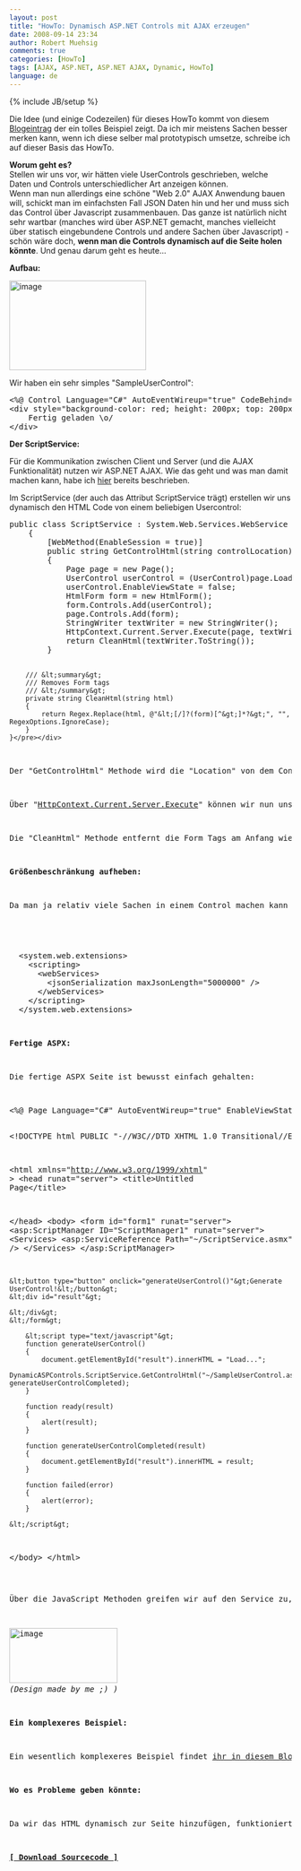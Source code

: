 ```yaml
---
layout: post
title: "HowTo: Dynamisch ASP.NET Controls mit AJAX erzeugen"
date: 2008-09-14 23:34
author: Robert Muehsig
comments: true
categories: [HowTo]
tags: [AJAX, ASP.NET, ASP.NET AJAX, Dynamic, HowTo]
language: de
---
```

{% include JB/setup %}
<p>Die Idee (und einige Codezeilen) für dieses HowTo kommt von diesem <a href="http://weblogs.asp.net/sanjeevagarwal/archive/2008/07/22/Dynamically-create-ASP.NET-user-control-using-ASP.NET-Ajax-and-Web-Service.aspx">Blogeintrag</a> der ein tolles Beispiel zeigt. Da ich mir meistens Sachen besser merken kann, wenn ich diese selber mal prototypisch umsetze, schreibe ich auf dieser Basis das HowTo.</p> <p><strong>Worum geht es?<br></strong>Stellen wir uns vor, wir hätten viele UserControls geschrieben, welche Daten und Controls unterschiedlicher Art anzeigen können. <br>Wenn man nun allerdings eine schöne "Web 2.0" AJAX Anwendung bauen will, schickt man im einfachsten Fall JSON Daten hin und her und muss sich das Control über Javascript zusammenbauen. Das ganze ist natürlich nicht sehr wartbar (manches wird über ASP.NET gemacht, manches vielleicht über statisch eingebundene Controls und andere Sachen über Javascript) - schön wäre doch, <strong>wenn man die Controls dynamisch auf die Seite holen könnte</strong>. Und genau darum geht es heute...</p> <p><strong>Aufbau:</strong></p> <p><a href="{{BASE_PATH}}/assets/wp-images-de/image540.png"><img style="border-right: 0px; border-top: 0px; border-left: 0px; border-bottom: 0px" height="160" alt="image" src="{{BASE_PATH}}/assets/wp-images-de/image-thumb518.png" width="244" border="0"></a> </p> <p>Wir haben ein sehr simples "SampleUserControl":</p> <div class="wlWriterSmartContent" id="scid:812469c5-0cb0-4c63-8c15-c81123a09de7:e7a4dbdb-94b6-4fd4-ad75-3f253f5147e3" style="padding-right: 0px; display: inline; padding-left: 0px; float: none; padding-bottom: 0px; margin: 0px; padding-top: 0px"><pre name="code" class="c#">&lt;%@ Control Language="C#" AutoEventWireup="true" CodeBehind="SampleUserControl.ascx.cs" Inherits="DynamicASPControls.SampleUserControl" %&gt;
&lt;div style="background-color: red; height: 200px; top: 200px"&gt;
    Fertig geladen \o/
&lt;/div&gt;</pre></div>
<p><strong>Der ScriptService:</strong></p>
<p>Für die Kommunikation zwischen Client und Server (und die AJAX Funktionalität) nutzen wir ASP.NET AJAX. Wie das geht und was man damit machen kann, habe ich <a href="{{BASE_PATH}}/artikel/howto-microsoft-aspnet-ajax-clientseitiger-aufruf-von-webmethoden/">hier</a> bereits beschrieben.</p>
<p>Im ScriptService (der auch das Attribut ScriptService trägt) erstellen wir uns dynamisch den HTML Code von einem beliebigen Usercontrol:</p>
<div class="wlWriterSmartContent" id="scid:812469c5-0cb0-4c63-8c15-c81123a09de7:73f11a0f-fca3-41fc-a6fe-d9304c39096b" style="padding-right: 0px; display: inline; padding-left: 0px; float: none; padding-bottom: 0px; margin: 0px; padding-top: 0px"><pre name="code" class="c#">public class ScriptService : System.Web.Services.WebService
    {
        [WebMethod(EnableSession = true)]
        public string GetControlHtml(string controlLocation)
        {
            Page page = new Page();
            UserControl userControl = (UserControl)page.LoadControl(controlLocation);
            userControl.EnableViewState = false;
            HtmlForm form = new HtmlForm();
            form.Controls.Add(userControl);
            page.Controls.Add(form);
            StringWriter textWriter = new StringWriter();
            HttpContext.Current.Server.Execute(page, textWriter, false);
            return CleanHtml(textWriter.ToString());
        }

        /// &lt;summary&gt;
        /// Removes Form tags
        /// &lt;/summary&gt;
        private string CleanHtml(string html)
        {
            return Regex.Replace(html, @"&lt;[/]?(form)[^&gt;]*?&gt;", "", RegexOptions.IgnoreCase);
        }
    }</pre></div>
<p>Der "GetControlHtml" Methode wird die "Location" von dem Control mitgeiteilt und jetzt bauen wir uns dynamisch eine "<a href="http://msdn.microsoft.com/en-us/library/system.web.ui.page.aspx">Page</a>" zusammen und fügen eine "<a href="http://msdn.microsoft.com/de-de/library/system.web.ui.htmlcontrols.htmlform.defaultbutton.aspx">HtmlForm</a>" dazu und hängen dort das geladene Control dran.</p>
<p>Über "<a href="http://msdn.microsoft.com/en-us/library/system.web.httpserverutility.execute.aspx">HttpContext.Current.Server.Execute</a>" können wir nun unseren fertigen HTML Code in ein String verwandeln.</p>
<p>Die "CleanHtml" Methode entfernt die Form Tags am Anfang wieder - sodass wir möglichst nur noch das original Control-HTML übrig haben.</p>
<p><strong>Größenbeschränkung aufheben:</strong></p>
<p>Da man ja relativ viele Sachen in einem Control machen kann und das daraus resultierende HTML recht groß werden kann, müssen wir <a href="http://msdn.microsoft.com/en-us/library/system.web.script.serialization.javascriptserializer.maxjsonlength.aspx">dies in der Web.Config erst freischalten</a>:</p>
<p>
<div class="wlWriterSmartContent" id="scid:812469c5-0cb0-4c63-8c15-c81123a09de7:ea39ae1b-f0cf-47e8-8659-8e7d0ef7814d" style="padding-right: 0px; display: inline; padding-left: 0px; float: none; padding-bottom: 0px; margin: 0px; padding-top: 0px"><pre name="code" class="c#">  &lt;system.web.extensions&gt;
    &lt;scripting&gt;
      &lt;webServices&gt;
        &lt;jsonSerialization maxJsonLength="5000000" /&gt;
      &lt;/webServices&gt;
    &lt;/scripting&gt;
  &lt;/system.web.extensions&gt;</pre></div></p>
<p><strong>Fertige ASPX:</strong></p>
<p>Die fertige ASPX Seite ist bewusst einfach gehalten:</p>
<div class="wlWriterSmartContent" id="scid:812469c5-0cb0-4c63-8c15-c81123a09de7:f7cc13f7-1941-43f9-9d5f-afa11300f334" style="padding-right: 0px; display: inline; padding-left: 0px; float: none; padding-bottom: 0px; margin: 0px; padding-top: 0px"><pre name="code" class="c#">&lt;%@ Page Language="C#" AutoEventWireup="true" EnableViewState="false" CodeBehind="Default.aspx.cs" Inherits="DynamicASPControls._Default" %&gt;

&lt;!DOCTYPE html PUBLIC "-//W3C//DTD XHTML 1.0 Transitional//EN" "http://www.w3.org/TR/xhtml1/DTD/xhtml1-transitional.dtd"&gt;

&lt;html xmlns="http://www.w3.org/1999/xhtml" &gt;
&lt;head runat="server"&gt;
    &lt;title&gt;Untitled Page&lt;/title&gt;
    
&lt;/head&gt;
&lt;body&gt;
    &lt;form id="form1" runat="server"&gt;
    &lt;asp:ScriptManager ID="ScriptManager1" runat="server"&gt;
        &lt;Services&gt;
            &lt;asp:ServiceReference Path="~/ScriptService.asmx" /&gt;
        &lt;/Services&gt;
    &lt;/asp:ScriptManager&gt;

    &lt;button type="button" onclick="generateUserControl()"&gt;Generate UserControl!&lt;/button&gt;
    &lt;div id="result"&gt;
       
    &lt;/div&gt;
    &lt;/form&gt;
    
        &lt;script type="text/javascript"&gt;       
        function generateUserControl()
        {
            document.getElementById("result").innerHTML = "Load...";
            DynamicASPControls.ScriptService.GetControlHtml("~/SampleUserControl.ascx", generateUserControlCompleted);
        }
    
        function ready(result)
        {
            alert(result);
        }
    
        function generateUserControlCompleted(result)
        {
            document.getElementById("result").innerHTML = result;
        }
        
        function failed(error)
        {
            alert(error);
        }
        
    &lt;/script&gt;
&lt;/body&gt;
&lt;/html&gt;
</pre></div>
<p>Über die JavaScript Methoden greifen wir auf den Service zu, welcher uns das HTML liefert. In der "generateUserControlCompleted" Methode schreiben wir das HTML nur noch in unser "result" div:</p>
<p><a href="{{BASE_PATH}}/assets/wp-images-de/image541.png"><img style="border-right: 0px; border-top: 0px; border-left: 0px; border-bottom: 0px" height="98" alt="image" src="{{BASE_PATH}}/assets/wp-images-de/image-thumb519.png" width="193" border="0"></a> <br><em>(Design made by me ;) )</em></p>
<p><strong>Ein komplexeres Beispiel:</strong></p>
<p>Ein wesentlich komplexeres Beispiel findet <a href="http://weblogs.asp.net/sanjeevagarwal/archive/2008/07/22/Dynamically-create-ASP.NET-user-control-using-ASP.NET-Ajax-and-Web-Service.aspx">ihr in diesem Blogpost</a>, sowie eine <a href="http://weblogs.asp.net/sanjeevagarwal/archive/2008/07/29/Dynamically-create-ASP.NET-user-control-using-JQuery-and-JSON-enabled-Ajax-Web-Service.aspx">jQuery Variante in diesem Blogpost</a>.</p>
<p><strong>Wo es Probleme geben könnte:</strong></p>
<p>Da wir das HTML dynamisch zur Seite hinzufügen, funktioniert sicherlich das Postback System von ASP.NET nicht (bzw. könnte ich es mir vorstellen, dass es da Probleme gibt) - für ein einfaches Control, welches ohne PostBacks entwickelt wurde, ist es aber sicherlich eine tolle Sache.</p>
<p><strong><a href="{{BASE_PATH}}/assets/files/democode/dynamicaspcontrols/dynamicaspcontrols.zip">[ Download Sourcecode ]</a></strong></p>
